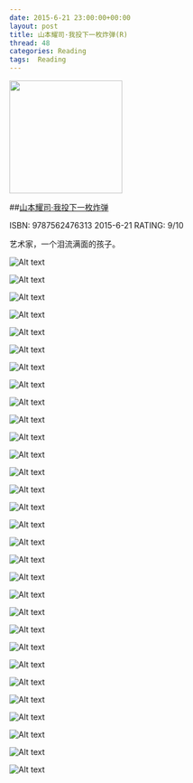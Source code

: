```yaml
---
date: 2015-6-21 23:00:00+00:00
layout: post
title: 山本耀司·我投下一枚炸弹(R)
thread: 48
categories: Reading
tags:  Reading
---
```


<img src="http://ec4.images-amazon.com/images/I/51VRSRv6SvL.jpg" width="200" />

##[山本耀司·我投下一枚炸弹](http://amzn.to/1d9xzKn)

ISBN: 9787562476313 2015-6-21 RATING: 9/10

艺术家，一个泪流满面的孩子。

![Alt text](/images/山本耀司/IMG_2720.JPG)

![Alt text](/images/山本耀司/IMG_2731.JPG)

![Alt text](/images/山本耀司/IMG_2732.JPG)

![Alt text](/images/山本耀司/IMG_2733.JPG)

![Alt text](/images/山本耀司/IMG_2734.JPG)

![Alt text](/images/山本耀司/IMG_2735.JPG)

![Alt text](/images/山本耀司/IMG_2736.JPG)

![Alt text](/images/山本耀司/IMG_2737.JPG)

![Alt text](/images/山本耀司/IMG_2738.JPG)

![Alt text](/images/山本耀司/IMG_2739.JPG)

![Alt text](/images/山本耀司/IMG_2740.JPG)

![Alt text](/images/山本耀司/IMG_2741.JPG)

![Alt text](/images/山本耀司/IMG_2742.JPG)

![Alt text](/images/山本耀司/IMG_2743.JPG)

![Alt text](/images/山本耀司/IMG_2744.JPG)

![Alt text](/images/山本耀司/IMG_2745.JPG)

![Alt text](/images/山本耀司/IMG_2746.JPG)

![Alt text](/images/山本耀司/IMG_2747.JPG)

![Alt text](/images/山本耀司/IMG_2748.JPG)

![Alt text](/images/山本耀司/IMG_2749.JPG)

![Alt text](/images/山本耀司/IMG_2750.JPG)

![Alt text](/images/山本耀司/IMG_2751.JPG)

![Alt text](/images/山本耀司/IMG_2752.JPG)

![Alt text](/images/山本耀司/IMG_2753.JPG)

![Alt text](/images/山本耀司/IMG_2756.JPG)

![Alt text](/images/山本耀司/IMG_2757.JPG)

![Alt text](/images/山本耀司/IMG_2758.JPG)

![Alt text](/images/山本耀司/IMG_2759.JPG)

![Alt text](/images/山本耀司/IMG_2760.JPG)

![Alt text](/images/山本耀司/IMG_2761.JPG)